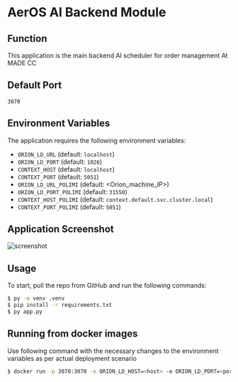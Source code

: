 # AerOS AI Backend Module

## Function
This application is the main backend AI scheduler for order management At MADE CC

## Default Port
`3070`

## Environment Variables
The application requires the following environment variables:

- `ORION_LD_URL` (default: `localhost`)
- `ORION_LD_PORT` (default: `1026`)
- `CONTEXT_HOST` (default: `localhost`)
- `CONTEXT_PORT` (default: `5051`)
- `ORION_LD_URL_POLIMI` (default: <Orion_machine_IP>)
- `ORION_LD_PORT_POLIMI` (default: `31550`)
- `CONTEXT_HOST_POLIMI` (default: `context.default.svc.cluster.local`)
- `CONTEXT_PORT_POLIMI` (default: `5051`)
## Application Screenshot
![screenshot](App_Screenshot.png)

## Usage
To start, pull the repo from GitHub and run the following commands:

```sh
$ py -m venv .venv
$ pip install -r requirements.txt
$ py app.py
```
## Running from docker images
Use following command with the necessary changes to the environment variables as per actual deployment scenario

```sh
$ docker run -p 3070:3070 -e ORION_LD_HOST=<host> -e ORION_LD_PORT=<port> -e CONTEXT_HOST=<host> -e CONTEXT_PORT=<port> -e ORION_LD_HOST_POLIMI=<host> -e ORION_LD_PORT_POLIMI=<port> -e CONTEXT_HOST_POLIMI=<host> -e CONTEXT_PORT_POLIMI=<port> danny0117/aeros-rag:<image_tag>
```
